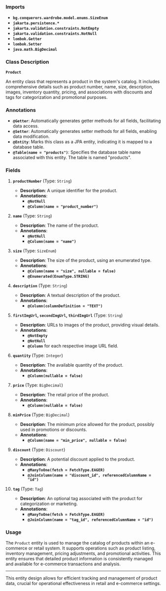 ### Imports

- **`bg.conquerors.wardrobe.model.enums.SizeEnum`**
- **`jakarta.persistence.*`**
- **`jakarta.validation.constraints.NotEmpty`**
- **`jakarta.validation.constraints.NotNull`**
- **`lombok.Getter`**
- **`lombok.Setter`**
- **`java.math.BigDecimal`**

### Class Description

**`Product`**

An entity class that represents a product in the system's catalog. It includes comprehensive details such as product number, name, size, description, images, inventory quantity, pricing, and associations with discounts and tags for categorization and promotional purposes.

### Annotations

- **`@Getter`**: Automatically generates getter methods for all fields, facilitating data access.
- **`@Setter`**: Automatically generates setter methods for all fields, enabling data modification.
- **`@Entity`**: Marks this class as a JPA entity, indicating it is mapped to a database table.
- **`@Table(name = "products")`**: Specifies the database table name associated with this entity. The table is named "products".

### Fields

1. **`productNumber`** (Type: `String`)
    
    - **Description**: A unique identifier for the product.
    - **Annotations**:
        - **`@NotNull`**
        - **`@Column(name = "product_number")`**
2. **`name`** (Type: `String`)
    
    - **Description**: The name of the product.
    - **Annotations**:
        - **`@NotNull`**
        - **`@Column(name = "name")`**
3. **`size`** (Type: `SizeEnum`)
    
    - **Description**: The size of the product, using an enumerated type.
    - **Annotations**:
        - **`@Column(name = "size", nullable = false)`**
        - **`@Enumerated(EnumType.STRING)`**
4. **`description`** (Type: `String`)
    
    - **Description**: A textual description of the product.
    - **Annotations**:
        - **`@Column(columnDefinition = "TEXT")`**
5. **`firstImgUrl`, `secondImgUrl`, `thirdImgUrl`** (Type: `String`)
    
    - **Description**: URLs to images of the product, providing visual details.
    - **Annotations**:
        - **`@NotEmpty`**
        - **`@NotNull`**
        - **`@Column`** for each respective image URL field.
6. **`quantity`** (Type: `Integer`)
    
    - **Description**: The available quantity of the product.
    - **Annotations**:
        - **`@Column(nullable = false)`**
7. **`price`** (Type: `BigDecimal`)
    
    - **Description**: The retail price of the product.
    - **Annotations**:
        - **`@Column(nullable = false)`**
8. **`minPrice`** (Type: `BigDecimal`)
    
    - **Description**: The minimum price allowed for the product, possibly used in promotions or discounts.
    - **Annotations**:
        - **`@Column(name = "min_price", nullable = false)`**
9. **`discount`** (Type: `Discount`)
    
    - **Description**: A potential discount applied to the product.
    - **Annotations**:
        - **`@ManyToOne(fetch = FetchType.EAGER)`**
        - **`@JoinColumn(name = "discount_id", referencedColumnName = "id")`**
10. **`tag`** (Type: `Tag`)
    
    - **Description**: An optional tag associated with the product for categorization or marketing.
    - **Annotations**:
        - **`@ManyToOne(fetch = FetchType.EAGER)`**
        - **`@JoinColumn(name = "tag_id", referencedColumnName = "id")`**

### Usage

The `Product` entity is used to manage the catalog of products within an e-commerce or retail system. It supports operations such as product listing, inventory management, pricing adjustments, and promotional activities. This entity ensures that detailed product information is consistently managed and available for e-commerce transactions and analysis.

---

This entity design allows for efficient tracking and management of product data, crucial for operational effectiveness in retail and e-commerce settings.